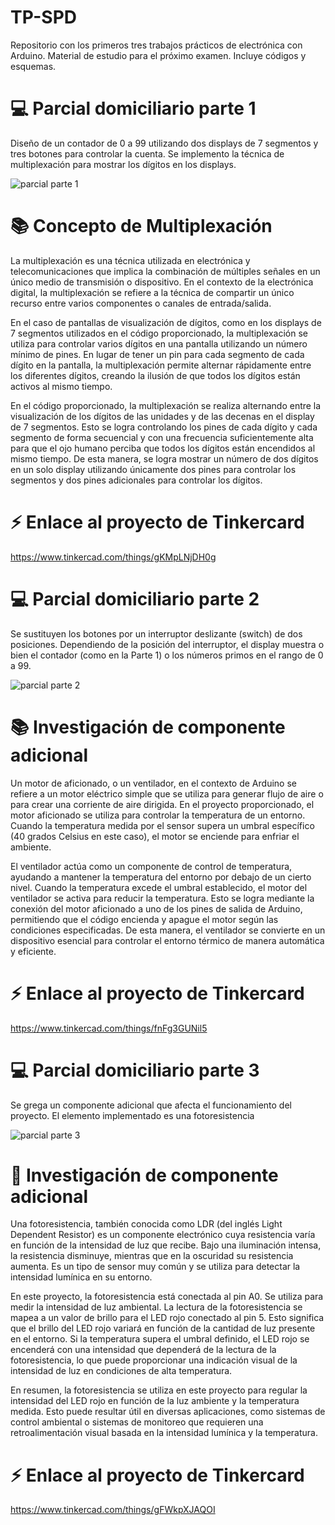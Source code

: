 # TP-SPD
Repositorio con los primeros tres trabajos prácticos de electrónica con Arduino. Material de estudio para el próximo examen. Incluye códigos y esquemas.



# :computer: Parcial domiciliario parte 1
Diseño de un contador de 0 a 99 utilizando dos displays de 7 segmentos y tres botones para controlar la cuenta. 
Se implemento la técnica de multiplexación para mostrar los dígitos en los displays. 

![parcial parte 1](https://github.com/VGdC15/TP-SPD/assets/113645765/e7d6d22f-b325-4864-9c15-7ac781413378)

# :books: Concepto de Multiplexación
La multiplexación es una técnica utilizada en electrónica y telecomunicaciones que implica la combinación de múltiples señales en un único medio de transmisión o dispositivo. 
En el contexto de la electrónica digital, la multiplexación se refiere a la técnica de compartir un único recurso entre varios componentes o canales de entrada/salida. 

En el caso de pantallas de visualización de dígitos, como en los displays de 7 segmentos utilizados en el código proporcionado, la multiplexación se utiliza para controlar varios dígitos en una pantalla utilizando un número mínimo de pines. En lugar de tener un pin para cada segmento de cada dígito en la pantalla, la multiplexación permite alternar rápidamente entre los diferentes dígitos, creando la ilusión de que todos los dígitos están activos al mismo tiempo.

En el código proporcionado, la multiplexación se realiza alternando entre la visualización de los dígitos de las unidades y de las decenas en el display de 7 segmentos. 
Esto se logra controlando los pines de cada dígito y cada segmento de forma secuencial y con una frecuencia suficientemente alta para que el ojo humano perciba que todos los dígitos están encendidos al mismo tiempo. De esta manera, se logra mostrar un número de dos dígitos en un solo display utilizando únicamente dos pines para controlar los segmentos y dos pines adicionales para controlar los dígitos.

# :zap: Enlace al proyecto de Tinkercard
<https://www.tinkercad.com/things/gKMpLNjDH0g>



# :computer: Parcial domiciliario parte 2
Se sustituyen los botones por un interruptor deslizante (switch) de dos posiciones.
Dependiendo de la posición del interruptor, el display muestra o bien el contador (como
en la Parte 1) o los números primos en el rango de 0 a 99.

![parcial parte 2](https://github.com/VGdC15/TP-SPD/assets/113645765/912a4fd1-83e7-45c6-aff9-83262130a2a2)

# :books: Investigación de componente adicional
Un motor de aficionado, o un ventilador, en el contexto de Arduino se refiere a un motor eléctrico simple que se utiliza para generar flujo de aire o para crear una corriente de aire dirigida. En el proyecto proporcionado, el motor aficionado se utiliza para controlar la temperatura de un entorno. Cuando la temperatura medida por el sensor supera un umbral específico (40 grados Celsius en este caso), el motor se enciende para enfriar el ambiente.

El ventilador actúa como un componente de control de temperatura, ayudando a mantener la temperatura del entorno por debajo de un cierto nivel. Cuando la temperatura excede el umbral establecido, el motor del ventilador se activa para reducir la temperatura. Esto se logra mediante la conexión del motor aficionado a uno de los pines de salida de Arduino, permitiendo que el código encienda y apague el motor según las condiciones especificadas. De esta manera, el ventilador se convierte en un dispositivo esencial para controlar el entorno térmico de manera automática y eficiente.

# :zap: Enlace al proyecto de Tinkercard
<https://www.tinkercad.com/things/fnFg3GUNil5>



# :computer: Parcial domiciliario parte 3
Se grega un componente adicional que afecta el funcionamiento del proyecto.
El elemento implementado es una fotoresistencia

![parcial parte 3](https://github.com/VGdC15/TP-SPD/assets/113645765/04b7a855-f723-49c9-8bef-5cf6f092cf82)

# :sparkler:  Investigación de componente adicional
Una fotoresistencia, también conocida como LDR (del inglés Light Dependent Resistor) es un componente electrónico cuya resistencia varía en función de la intensidad de luz que recibe. Bajo una iluminación intensa, la resistencia disminuye, mientras que en la oscuridad su resistencia aumenta. Es un tipo de sensor muy común y se utiliza para detectar la intensidad lumínica en su entorno.

En este proyecto, la fotoresistencia está conectada al pin A0. Se utiliza para medir la intensidad de luz ambiental. La lectura de la fotoresistencia se mapea a un valor de brillo para el LED rojo conectado al pin 5. Esto significa que el brillo del LED rojo variará en función de la cantidad de luz presente en el entorno. Si la temperatura supera el umbral definido, el LED rojo se encenderá con una intensidad que dependerá de la lectura de la fotoresistencia, lo que puede proporcionar una indicación visual de la intensidad de luz en condiciones de alta temperatura.

En resumen, la fotoresistencia se utiliza en este proyecto para regular la intensidad del LED rojo en función de la luz ambiente y la temperatura medida. Esto puede resultar útil en diversas aplicaciones, como sistemas de control ambiental o sistemas de monitoreo que requieren una retroalimentación visual basada en la intensidad lumínica y la temperatura.

# :zap: Enlace al proyecto de Tinkercard
<https://www.tinkercad.com/things/gFWkpXJAQOI>



